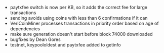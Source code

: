 * paytxfee switch is now per KB, so it adds the correct fee for large transactions
* sending avoids using coins with less than 6 confirmations if it can
* VeriCoinMiner processes transactions in priority order based on age of dependencies
* make sure generation doesn't start before block 74000 downloaded
* bugfixes by Dean Gores
* testnet, keypoololdest and paytxfee added to getinfo
